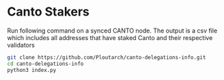 # Canto Stakers
Run following command on a synced CANTO node. The output is a csv file which includes all addresses that have staked Canto and their respective validators
```bash
git clone https://github.com/Ploutarch/canto-delegations-info.git
cd canto-delegations-info
python3 index.py
```
